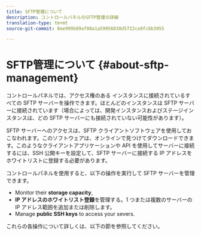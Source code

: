 ```yaml
---
title: SFTP管理について
description: コントロールパネルのSFTP管理の詳細
translation-type: tm+mt
source-git-commit: 8ee999b89af88a1a59956838d5722ce8fc6b3955

---
```



# SFTP管理について {#about-sftp-management}

コントロールパネルでは、アクセス権のある インスタンスに接続されているすべての SFTP サーバーを操作できます。ほとんどのインスタンスは SFTP サーバーに接続されています（場合によっては、開発インスタンスおよびステージインスタンスは、どの SFTP サーバーにも接続されていない可能性があります）。

SFTP サーバーへのアクセスは、SFTP クライアントソフトウェアを使用しておこなわれます。このソフトウェアは、オンラインで見つけてダウンロードできます。このようなクライアントアプリケーションや API を使用してサーバーに接続するには、SSH 公開キーを設定して、SFTP サーバーに接続する IP アドレスをホワイトリストに登録する必要があります。

コントロールパネルを使用すると、以下の操作を実行して SFTP サーバーを管理できます。

* Monitor their **storage capacity**,
* **IP アドレスのホワイトリスト登録**&#x200B;を管理する。1 つまたは複数のサーバーの IP アドレス範囲を追加または削除します。
* Manage **public SSH keys** to access your severs.

これらの各操作について詳しくは、以下の節を参照してください。

